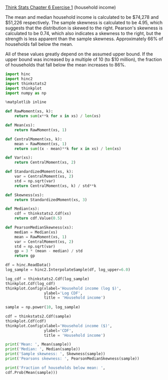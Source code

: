 [Think Stats Chapter 6 Exercise 1](http://greenteapress.com/thinkstats2/html/thinkstats2007.html#toc60) (household income)

The mean and median household income is calculated to be $74,278 and $51,226 respectively. The sample skewness is calculated to be 4.95, which suggests that the distribution is skewed to the right. Pearson's skewness is calculated to be 0.74, which also indicates a skewness to the right, but the strength is less apparent than the sample skewness. Approximately 66% of households fall below the mean. 

All of these values greatly depend on the assumed upper bound. If the upper bound was increased by a multiple of 10 (to $10 million), the fraction of households that fall below the mean increases to 86%.

```python
import hinc
import hinc2
import thinkstats2
import thinkplot
import numpy as np

%matplotlib inline

def RawMoment(xs, k):
    return sum(x**k for x in xs) / len(xs)

def Mean(xs):
    return RawMoment(xs, 1)

def CentralMoment(xs, k):
    mean = RawMoment(xs, 1)
    return sum((x - mean)**k for x in xs) / len(xs)

def Var(xs):
    return CentralMoment(xs, 2)

def StandardizedMoment(xs, k):
    var = CentralMoment(xs, 2)
    std = np.sqrt(var)
    return CentralMoment(xs, k) / std**k

def Skewness(xs):
    return StandardizedMoment(xs, 3)

def Median(xs):
    cdf = thinkstats2.Cdf(xs)
    return cdf.Value(0.5)

def PearsonMedianSkewness(xs):
    median = Median(xs)
    mean = RawMoment(xs, 1)
    var = CentralMoment(xs, 2)
    std = np.sqrt(var)
    gp = 3 * (mean - median) / std
    return gp

df = hinc.ReadData()
log_sample = hinc2.InterpolateSample(df, log_upper=6.0)

log_cdf = thinkstats2.Cdf(log_sample)
thinkplot.Cdf(log_cdf)
thinkplot.Config(xlabel='Household income (log $)',
                 ylabel='Log CDF',
                 title = 'Household income')
                 
sample = np.power(10, log_sample)

cdf = thinkstats2.Cdf(sample)
thinkplot.Cdf(cdf)
thinkplot.Config(xlabel='Household income ($)',
                 ylabel='CDF',
                 title = 'Household income')

print('Mean: ', Mean(sample))
print('Median: ', Median(sample))
print('Sample skewness: ', Skewness(sample))
print('Pearsons skewness: ', PearsonMedianSkewness(sample))

print('Fraction of households below mean: ', 
cdf.Prob(Mean(sample)))
```
